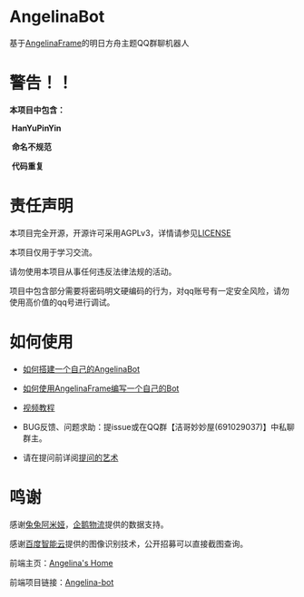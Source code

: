 # AngelinaBot

基于[AngelinaFrame](https://github.com/Strelizia02/AngelinaFrame)的明日方舟主题QQ群聊机器人

# 警告！！

**本项目中包含：**

​	**HanYuPinYin**

​	**命名不规范**

​	**代码重复**

# 责任声明

本项目完全开源，开源许可采用AGPLv3，详情请参见[LICENSE](https://github.com/Strelizia02/AngelinaBot/blob/master/LICENSE)

本项目仅用于学习交流。

请勿使用本项目从事任何违反法律法规的活动。

项目中包含部分需要将密码明文硬编码的行为，对qq账号有一定安全风险，请勿使用高价值的qq号进行调试。

# 如何使用

- [如何搭建一个自己的AngelinaBot]()

- [如何使用AngelinaFrame编写一个自己的Bot]()

- [视频教程]()

- BUG反馈、问题求助：提issue或在QQ群【洁哥妙妙屋(691029037)】中私聊群主。

- 请在提问前详阅[提问的艺术](https://github.com/betaseeker/How-To-Ask-Questions)

# 鸣谢

感谢[兔兔阿米娅](https://github.com/vivien8261/Amiya-Bot)，[企鹅物流](https://penguin-stats.cn/)提供的数据支持。

感谢[百度智能云](https://cloud.baidu.com/)提供的图像识别技术，公开招募可以直接截图查询。

前端主页：[Angelina's Home](http://www.angelina-bot.top/)

前端项目链接：[Angelina-bot](https://github.com/aStrangerPassingBy/Angelina-bot)
